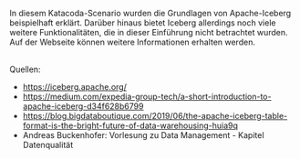 In diesem Katacoda-Scenario wurden die Grundlagen von Apache-Iceberg beispielhaft erklärt. Darüber hinaus bietet Iceberg allerdings noch viele weitere Funktionalitäten, die in dieser Einführung nicht betrachtet wurden. Auf der Webseite können weitere Informationen erhalten werden.
<br>
<br>

Quellen:

- https://iceberg.apache.org/
- https://medium.com/expedia-group-tech/a-short-introduction-to-apache-iceberg-d34f628b6799
- https://blog.bigdataboutique.com/2019/06/the-apache-iceberg-table-format-is-the-bright-future-of-data-warehousing-huia9q
- Andreas Buckenhofer: Vorlesung zu Data Management - Kapitel Datenqualität
